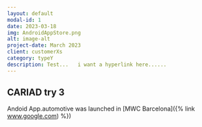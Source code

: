 ```yaml
---
layout: default
modal-id: 1
date: 2023-03-18
img: AndroidAppStore.png
alt: image-alt
project-date: March 2023
client: customerXs
category: typeY
description: Test...   i want a hyperlink here......
---
```


## CARIAD try 3

Andoid App.automotive was launched in 
[MWC Barcelona]({% link www.google.com) %})


